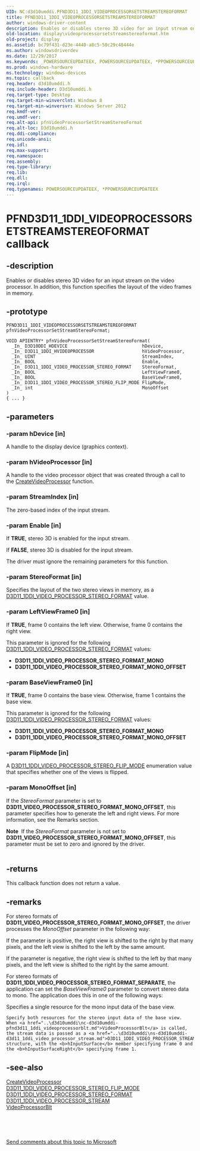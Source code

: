 ```yaml
---
UID: NC:d3d10umddi.PFND3D11_1DDI_VIDEOPROCESSORSETSTREAMSTEREOFORMAT
title: PFND3D11_1DDI_VIDEOPROCESSORSETSTREAMSTEREOFORMAT
author: windows-driver-content
description: Enables or disables stereo 3D video for an input stream on the video processor. In addition, this function specifies the layout of the video frames in memory.
old-location: display\videoprocessorsetstreamstereoformat.htm
old-project: display
ms.assetid: bc79f431-d23e-4440-a8c5-50c29c48444e
ms.author: windowsdriverdev
ms.date: 12/29/2017
ms.keywords: _POWERSOURCEUPDATEEX, POWERSOURCEUPDATEEX, *PPOWERSOURCEUPDATEEX
ms.prod: windows-hardware
ms.technology: windows-devices
ms.topic: callback
req.header: d3d10umddi.h
req.include-header: D3d10umddi.h
req.target-type: Desktop
req.target-min-winverclnt: Windows 8
req.target-min-winversvr: Windows Server 2012
req.kmdf-ver: 
req.umdf-ver: 
req.alt-api: pfnVideoProcessorSetStreamStereoFormat
req.alt-loc: D3d10umddi.h
req.ddi-compliance: 
req.unicode-ansi: 
req.idl: 
req.max-support: 
req.namespace: 
req.assembly: 
req.type-library: 
req.lib: 
req.dll: 
req.irql: 
req.typenames: POWERSOURCEUPDATEEX, *PPOWERSOURCEUPDATEEX
---
```


# PFND3D11_1DDI_VIDEOPROCESSORSETSTREAMSTEREOFORMAT callback



## -description
Enables or disables stereo 3D video for an input stream on the video processor. In addition, this function specifies the layout of the video frames in memory.





## -prototype

````
PFND3D11_1DDI_VIDEOPROCESSORSETSTREAMSTEREOFORMAT pfnVideoProcessorSetStreamStereoFormat;

VOID APIENTRY* pfnVideoProcessorSetStreamStereoFormat(
  _In_ D3D10DDI_HDEVICE                            hDevice,
  _In_ D3D11_1DDI_HVIDEOPROCESSOR                  hVideoProcessor,
  _In_ UINT                                        StreamIndex,
  _In_ BOOL                                        Enable,
  _In_ D3D11_1DDI_VIDEO_PROCESSOR_STEREO_FORMAT    StereoFormat,
  _In_ BOOL                                        LeftViewFrame0,
  _In_ BOOL                                        BaseViewFrame0,
  _In_ D3D11_1DDI_VIDEO_PROCESSOR_STEREO_FLIP_MODE FlipMode,
  _In_ int                                         MonoOffset
)
{ ... }
````


## -parameters

### -param hDevice [in]

A handle to the display device (graphics context).




### -param hVideoProcessor [in]

A handle to the video processor object that was created through a call to the <a href="..\d3d10umddi\nc-d3d10umddi-pfnd3d11_1ddi_createvideoprocessor.md">CreateVideoProcessor</a> function. 




### -param StreamIndex [in]

The zero-based index of the input stream.


### -param Enable [in]

If <b>TRUE</b>, stereo 3D is enabled for the input stream.



If <b>FALSE</b>, stereo 3D is disabled for the input stream.

 The driver must ignore the remaining parameters for this function.


### -param StereoFormat [in]

Specifies the layout of the two stereo views in memory, as a <a href="..\d3d10umddi\ne-d3d10umddi-d3d11_1ddi_video_processor_stereo_format.md">D3D11_1DDI_VIDEO_PROCESSOR_STEREO_FORMAT</a> value.




### -param LeftViewFrame0 [in]

If <b>TRUE</b>, frame 0 contains the left view. Otherwise, frame 0 contains the right view.

This parameter is ignored for the following <a href="..\d3d10umddi\ne-d3d10umddi-d3d11_1ddi_video_processor_stereo_format.md">D3D11_1DDI_VIDEO_PROCESSOR_STEREO_FORMAT</a> values:



<ul>
<li>
<b>D3D11_1DDI_VIDEO_PROCESSOR_STEREO_FORMAT_MONO 
</b>

</li>
<li>
<b>D3D11_1DDI_VIDEO_PROCESSOR_STEREO_FORMAT_MONO_OFFSET</b>

</li>
</ul>

### -param BaseViewFrame0 [in]

If <b>TRUE</b>, frame 0 contains the base view. Otherwise, frame 1 contains the base view.


This parameter is ignored for the following <a href="..\d3d10umddi\ne-d3d10umddi-d3d11_1ddi_video_processor_stereo_format.md">D3D11_1DDI_VIDEO_PROCESSOR_STEREO_FORMAT</a> values:



<ul>
<li>
<b>D3D11_1DDI_VIDEO_PROCESSOR_STEREO_FORMAT_MONO 
</b>

</li>
<li>
<b>D3D11_1DDI_VIDEO_PROCESSOR_STEREO_FORMAT_MONO_OFFSET</b>

</li>
</ul>

### -param FlipMode [in]

A <a href="..\d3d10umddi\ne-d3d10umddi-d3d11_1ddi_video_processor_stereo_flip_mode.md">D3D11_1DDI_VIDEO_PROCESSOR_STEREO_FLIP_MODE</a> enumeration value that specifies whether one of the views is flipped.




### -param MonoOffset [in]

If the <i>StereoFormat</i> parameter is set to <b>D3D11_VIDEO_PROCESSOR_STEREO_FORMAT_MONO_OFFSET</b>, this parameter specifies how to generate the left and right views. For more information, see the Remarks section.

<div class="alert"><b>Note</b>  If the <i>StereoFormat</i> parameter is not set to <b>D3D11_VIDEO_PROCESSOR_STEREO_FORMAT_MONO_OFFSET</b>, this parameter must be set to zero and ignored by the driver.</div>
<div> </div>

## -returns
This callback function does not return a value.


## -remarks
For stereo formats of  <b>D3D11_VIDEO_PROCESSOR_STEREO_FORMAT_MONO_OFFSET</b>, the driver processes the <i>MonoOffset</i> parameter in the following way:

If the parameter is positive, the right view is shifted to the right by that many pixels, and the left view is shifted to the left by the same amount. 


If the parameter is negative, the right view is shifted to the left by that many pixels, and the left view is shifted to the right by the same amount. 


For stereo formats of <b>D3D11_1DDI_VIDEO_PROCESSOR_STEREO_FORMAT_SEPARATE</b>, the application can set the <i>BaseViewFrame0</i> parameter to convert stereo data to mono. The application does this in one of the following ways:


Specifies a single resource for the mono input data of the base view.

	Specify both resources for the stereo input data of the base view.  When <a href="..\d3d10umddi\nc-d3d10umddi-pfnd3d11_1ddi_videoprocessorblt.md">VideoProcessorBlt</a> is called, the stream data is passed as a <a href="..\d3d10umddi\ns-d3d10umddi-d3d11_1ddi_video_processor_stream.md">D3D11_1DDI_VIDEO_PROCESSOR_STREAM</a> structure, with the <b>hInputSurface</b> member specifying frame 0 and the <b>hInputSurfaceRight</b> specifying frame 1.


## -see-also
<dl>
<dt>
<a href="..\d3d10umddi\nc-d3d10umddi-pfnd3d11_1ddi_createvideoprocessor.md">CreateVideoProcessor</a>
</dt>
<dt>
<a href="..\d3d10umddi\ne-d3d10umddi-d3d11_1ddi_video_processor_stereo_flip_mode.md">D3D11_1DDI_VIDEO_PROCESSOR_STEREO_FLIP_MODE</a>
</dt>
<dt>
<a href="..\d3d10umddi\ne-d3d10umddi-d3d11_1ddi_video_processor_stereo_format.md">D3D11_1DDI_VIDEO_PROCESSOR_STEREO_FORMAT</a>
</dt>
<dt>
<a href="..\d3d10umddi\ns-d3d10umddi-d3d11_1ddi_video_processor_stream.md">D3D11_1DDI_VIDEO_PROCESSOR_STREAM</a>
</dt>
<dt>
<a href="..\d3d10umddi\nc-d3d10umddi-pfnd3d11_1ddi_videoprocessorblt.md">VideoProcessorBlt</a>
</dt>
</dl>
 

 

<a href="mailto:wsddocfb@microsoft.com?subject=Documentation%20feedback [display\display]:%20PFND3D11_1DDI_VIDEOPROCESSORSETSTREAMSTEREOFORMAT callback function%20 RELEASE:%20(12/29/2017)&amp;body=%0A%0APRIVACY STATEMENT%0A%0AWe use your feedback to improve the documentation. We don't use your email address for any other purpose, and we'll remove your email address from our system after the issue that you're reporting is fixed. While we're working to fix this issue, we might send you an email message to ask for more info. Later, we might also send you an email message to let you know that we've addressed your feedback.%0A%0AFor more info about Microsoft's privacy policy, see http://privacy.microsoft.com/en-us/default.aspx." title="Send comments about this topic to Microsoft">Send comments about this topic to Microsoft</a>

